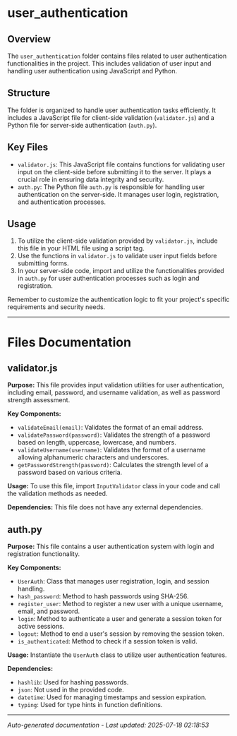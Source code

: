 # user_authentication

## Overview
The `user_authentication` folder contains files related to user authentication functionalities in the project. This includes validation of user input and handling user authentication using JavaScript and Python.

## Structure
The folder is organized to handle user authentication tasks efficiently. It includes a JavaScript file for client-side validation (`validator.js`) and a Python file for server-side authentication (`auth.py`).

## Key Files
- `validator.js`: This JavaScript file contains functions for validating user input on the client-side before submitting it to the server. It plays a crucial role in ensuring data integrity and security.
- `auth.py`: The Python file `auth.py` is responsible for handling user authentication on the server-side. It manages user login, registration, and authentication processes.

## Usage
1. To utilize the client-side validation provided by `validator.js`, include this file in your HTML file using a script tag.
2. Use the functions in `validator.js` to validate user input fields before submitting forms.
3. In your server-side code, import and utilize the functionalities provided in `auth.py` for user authentication processes such as login and registration.

Remember to customize the authentication logic to fit your project's specific requirements and security needs.

---

# Files Documentation

## validator.js

**Purpose:** This file provides input validation utilities for user authentication, including email, password, and username validation, as well as password strength assessment.

**Key Components:**
- `validateEmail(email)`: Validates the format of an email address.
- `validatePassword(password)`: Validates the strength of a password based on length, uppercase, lowercase, and numbers.
- `validateUsername(username)`: Validates the format of a username allowing alphanumeric characters and underscores.
- `getPasswordStrength(password)`: Calculates the strength level of a password based on various criteria.

**Usage:** To use this file, import `InputValidator` class in your code and call the validation methods as needed.

**Dependencies:** This file does not have any external dependencies.

## auth.py

**Purpose:** This file contains a user authentication system with login and registration functionality.

**Key Components:**
- `UserAuth`: Class that manages user registration, login, and session handling.
- `hash_password`: Method to hash passwords using SHA-256.
- `register_user`: Method to register a new user with a unique username, email, and password.
- `login`: Method to authenticate a user and generate a session token for active sessions.
- `logout`: Method to end a user's session by removing the session token.
- `is_authenticated`: Method to check if a session token is valid.

**Usage:** Instantiate the `UserAuth` class to utilize user authentication features.

**Dependencies:**
- `hashlib`: Used for hashing passwords.
- `json`: Not used in the provided code.
- `datetime`: Used for managing timestamps and session expiration.
- `typing`: Used for type hints in function definitions.

---
*Auto-generated documentation - Last updated: 2025-07-18 02:18:53*

